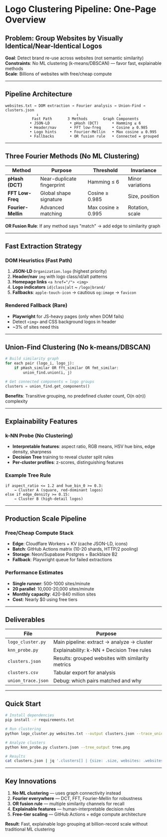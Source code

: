 # Logo Clustering Pipeline: One-Page Overview

##  **Problem: Group Websites by Visually Identical/Near-Identical Logos**

**Goal**: Detect brand re-use across websites (not semantic similarity)  
**Constraints**: No ML clustering (k-means/DBSCAN) — favor fast, explainable methods  
**Scale**: Billions of websites with free/cheap compute  

---

##  **Pipeline Architecture**

```
websites.txt → DOM extraction → Fourier analysis → Union-Find → clusters.json
              ↓                 ↓                  ↓
            Fast Path       3 Methods       Graph Components
           • JSON-LD         • pHash (DCT)      • Hamming ≤ 6
           • Header/nav      • FFT low-freq     • Cosine ≥ 0.985  
           • Logo hints      • Fourier-Mellin   • Max cosine ≥ 0.995
           • Fallbacks       • OR fusion rule   • Connected = grouped
```

---

##  **Three Fourier Methods (No ML Clustering)**

| Method | Purpose | Threshold | Invariance |
|--------|---------|-----------|------------|
| **pHash (DCT)** | Near-duplicate fingerprint | Hamming ≤ 6 | Minor variations |
| **FFT Low-Freq** | Global shape signature | Cosine ≥ 0.985 | Size, position |
| **Fourier-Mellin** | Advanced matching | Max cosine ≥ 0.995 | Rotation, scale |

**OR Fusion Rule**: If any method says "match" → add edge to similarity graph

---

##  **Fast Extraction Strategy**

### **DOM Heuristics (Fast Path)**
1. **JSON-LD** `Organization.logo` (highest priority)
2. **Header/nav** `img` with logo class/id/alt patterns  
3. **Homepage links** `<a href="/"> <img>`
4. **Logo indicators** `id|class|alt` ~ `/logo|brand/`
5. **Fallbacks**: `apple-touch-icon` → cautious `og:image` → `favicon`

### **Rendered Fallback (Rare)**
- **Playwright** for JS-heavy pages (only when DOM fails)
- Detect `<img>` and CSS background logos in header
- ~3% of sites need this

---

##  **Union-Find Clustering (No k-means/DBSCAN)**

```python
# Build similarity graph
for each pair (logo_i, logo_j):
    if pHash_similar OR fft_similar OR fmt_similar:
        union_find.union(i, j)

# Get connected components = logo groups  
clusters = union_find.get_components()
```

**Benefits**: Transitive grouping, no predefined cluster count, O(n α(n)) complexity

---

##  **Explainability Features**

### **k-NN Probe (No Clustering)**
- **Interpretable features**: aspect ratio, RGB means, HSV hue bins, edge density, sharpness
- **Decision Tree** training to reveal cluster split rules  
- **Per-cluster profiles**: z-scores, distinguishing features

### **Example Tree Rule**
```
if aspect_ratio <= 1.2 and hue_bin_0 >= 0.3:
    → Cluster A (square, red-dominant logos)
else if edge_density >= 0.15:
    → Cluster B (high-detail logos)  
```

---

##  **Production Scale Pipeline**

### **Free/Cheap Compute Stack**
- **Edge**: Cloudflare Workers + KV (cache JSON-LD, icons)
- **Batch**: GitHub Actions matrix (10-20 shards, HTTP/2 pooling)  
- **Storage**: Neon/Supabase Postgres + Backblaze B2
- **Fallback**: Playwright queue for failed extractions

### **Performance Estimates**
- **Single runner**: 500-1000 sites/minute
- **20 parallel**: 10,000-20,000 sites/minute  
- **Monthly capacity**: 420-840 million sites
- **Cost**: Nearly $0 using free tiers

---

##  **Deliverables**

| File | Purpose |
|------|---------|
| `logo_cluster.py` | Main pipeline: extract → analyze → cluster |
| `knn_probe.py` | Explainability: k-NN + Decision Tree rules |
| `clusters.json` | Results: grouped websites with similarity metrics |
| `clusters.csv` | Tabular export for analysis |
| `union_trace.json` | Debug: which pairs matched and why |

---

##  **Quick Start**

```bash
# Install dependencies
pip install -r requirements.txt

# Run clustering
python logo_cluster.py websites.txt --output clusters.json --trace_unions

# Analyze clusters  
python knn_probe.py clusters.json --tree_output tree.png

# Results
cat clusters.json | jq '.clusters[] | {size: .size, websites: .websites}'
```

---

##  **Key Innovations**

1. **No ML clustering** — uses graph connectivity instead
2. **Fourier everywhere** — DCT, FFT, Fourier-Mellin for robustness
3. **OR fusion rule** — multiple similarity channels for recall  
4. **Explainable features** — human-interpretable decision rules
5. **Free-tier scaling** — GitHub Actions + edge compute architecture

**Result**: Fast, explainable logo grouping at billion-record scale without traditional ML clustering
